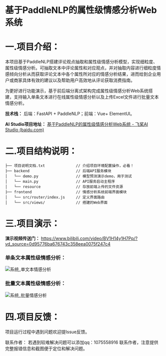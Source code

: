 # 基于PaddleNLP的属性级情感分析Web系统

# 一.项目介绍：

  本项目基于PaddleNLP搭建评论观点抽取和属性级情感分析模型，实现细粒度、属性级情感分析。可抽取文本中评论属性和对应观点，并对抽取内容进行细粒度情感倾向分析从而获取评论文本中各个属性所对应的情感分析结果，进而给到企业用户或商家具体有效的建议以及帮助用户高效地从评论获取消费指南。

  为更好进行功能演示，基于前后端分离式架构完成属性级情感分析Web系统搭建，支持输入单条文本进行在线属性级情感分析以及上传Excel文件进行批量文本情感分析。

**技术栈：** 后端：FastAPI + PaddleNLP；前端：Vue+ ElementUI。

**AI Studio项目地址：** [基于PaddleNLP的属性级情感分析Web系统 - 飞桨AI Studio (baidu.com)](https://aistudio.baidu.com/aistudio/projectdetail/5060618)

# 二.项目结构说明：

```
├── 项目说明文档.txt              // 介绍项目环境配置操作，必看！
├── backend                     // 后端API服务模块
│   └── demo.py                 // 模型预测演示demo，用于测试
│   └── main.py                 // API服务启动主程序
│   └── resource                // 存放前端上传的文件资源
├── frontend                    // 情感分析系统前端界面模块
│   └── src/router/index.js     // 定义界面路由
│   └── src/views/              // 搭建的Web界面
```

# 三.项目演示：

**演示视频传送门：**  https://www.bilibili.com/video/BV1H14y1H7Pp/?vd_source=0d95776ba676743c358eea0075f247c4

### **单条文本属性级情感分析：**

![系统_单文本情感分析](D:/emotion/picture/%E7%B3%BB%E7%BB%9F_%E5%8D%95%E6%96%87%E6%9C%AC%E6%83%85%E6%84%9F%E5%88%86%E6%9E%90.png)

### **批量文本属性级情感分析：**

![系统_批量情感分析](https://gitee.com/hchhtc123/picture/raw/master/typora/%E7%B3%BB%E7%BB%9F_%E6%89%B9%E9%87%8F%E6%83%85%E6%84%9F%E5%88%86%E6%9E%90.png)

# 四.项目反馈：

项目运行过程中遇到问题欢迎提Issue反馈。

联系作者： 若遇到较难解决问题可以添加qq：1075558916 联系作者，注意提供完整报错信息和截图便于定位和解决问题。